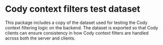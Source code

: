 # Cody context filters test dataset

This package includes a copy of the dataset used for testing the Cody context filtering logic on the backend.
The dataset is exported so that Cody clients can ensure consistency in how Cody context filters are handled across
both the server and clients.
